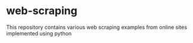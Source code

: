 # web-scraping
This repository contains various web scraping examples from online sites implemented using python
